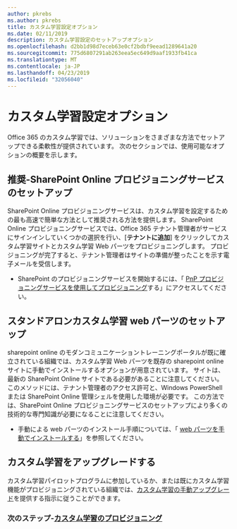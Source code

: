 ```yaml
---
author: pkrebs
ms.author: pkrebs
title: カスタム学習設定オプション
ms.date: 02/11/2019
description: カスタム学習設定のセットアップオプション
ms.openlocfilehash: d2bb1d98d7eceb63e0cf2bdbf9eead1289641a20
ms.sourcegitcommit: 775d6807291ab263eea5ec649d9aaf1933fb41ca
ms.translationtype: MT
ms.contentlocale: ja-JP
ms.lasthandoff: 04/23/2019
ms.locfileid: "32056040"
---
```

# <a name="custom-learning-setup-options"></a>カスタム学習設定オプション
Office 365 のカスタム学習では、ソリューションをさまざまな方法でセットアップできる柔軟性が提供されています。 次のセクションでは、使用可能なオプションの概要を示します。

## <a name="recommended---sharepoint-online-provisioning-service-setup"></a>推奨-SharePoint Online プロビジョニングサービスのセットアップ 
SharePoint Online プロビジョニングサービスは、カスタム学習を設定するための最も高速で簡単な方法として推奨される方法を提供します。 SharePoint Online プロビジョニングサービスでは、Office 365 テナント管理者がサービスにサインインしていくつかの選択を行い、[**テナントに追加**] をクリックしてカスタム学習サイトとカスタム学習 Web パーツをプロビジョニングします。 プロビジョニングが完了すると、テナント管理者はサイトの準備が整ったことを示す電子メールを受信します。 

- SharePoint のプロビジョニングサービスを開始するには、「 [PnP プロビジョニングサービスを使用してプロビジョニング](custom_provision.md)する」にアクセスしてください。   

## <a name="stand-alone-custom-learning-web-part-setup"></a>スタンドアロンカスタム学習 web パーツのセットアップ
sharepoint online のモダンコミュニケーショントレーニングポータルが既に確立されている組織では、カスタム学習 Web パーツを既存の sharepoint online サイトに手動でインストールするオプションが用意されています。 サイトは、最新の SharePoint Online サイトである必要があることに注意してください。 このメソッドには、テナント管理者のアクセス許可と、Windows PowerShell または SharePoint Online 管理シェルを使用した環境が必要です。 この方法では、SharePoint Online プロビジョニングサービスのセットアップにより多くの技術的な専門知識が必要になることに注意してください。

- 手動による web パーツのインストール手順については、「 [web パーツを手動でインストールする](custom_manualsetup.md)」を参照してください。 

## <a name="upgrade-custom-learning"></a>カスタム学習をアップグレードする
カスタム学習パイロットプログラムに参加しているか、または既にカスタム学習機能がプロビジョニングされている組織では、[カスタム学習の手動アップグレード](custom_upgrade.md)を提供する指示に従うことができます。    

### <a name="next-steps---provision-custom-learningcustomprovisionmd"></a>次のステップ-[カスタム学習のプロビジョニング](custom_provision.md)
